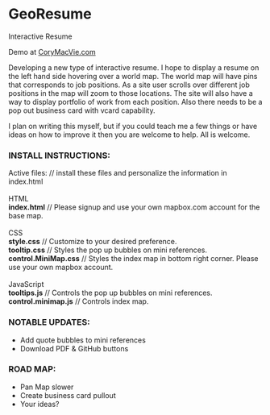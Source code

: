 GeoResume
==============

Interactive Resume

Demo at <a href="http://www.corymacvie.com">CoryMacVie.com</a>

Developing a new type of interactive resume. I hope to display a resume on the left hand side hovering over a world map.
The world map will have pins that corresponds to job positions.  As a site user scrolls over different job positions in
the map will zoom to those locations.  The site will also have a way to display portfolio of work from each position. 
Also there needs to be a pop out business card with vcard capability. 

I plan on writing this myself, but if you could teach me a few things or have ideas on how to improve it then you are welcome to help.  All is welcome. 

<h3>INSTALL INSTRUCTIONS:</h3>

Active files: // install these files and personalize the information in index.html<br />
<br />
HTML <br />
<strong>index.html</strong>  // Please signup and use your own mapbox.com account for the base map.<br />
<br />
CSS <br />
<strong>style.css</strong>  // Customize to your desired preference. <br />
<strong>tooltip.css</strong> // Styles the pop up bubbles on mini references.<br />
<strong>control.MiniMap.css</strong> // Styles the index map in bottom right corner.  Please use your own mapbox account.<br />
<br />
JavaScript<br />
<strong>tooltips.js</strong>  // Controls the pop up bubbles on mini references.<br />
<strong>control.minimap.js</strong>  // Controls index map.<br />



<h3>NOTABLE UPDATES:</h3>

- Add quote bubbles to mini references
- Download PDF & GitHub buttons

<h3>ROAD MAP:</h3>

- Pan Map slower
- Create business card pullout
- Your ideas?
